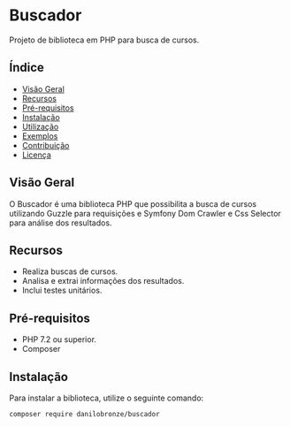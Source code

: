 # Buscador

Projeto de biblioteca em PHP para busca de cursos.

## Índice

- [Visão Geral](#visão-geral)
- [Recursos](#recursos)
- [Pré-requisitos](#pré-requisitos)
- [Instalação](#instalação)
- [Utilização](#utilização)
- [Exemplos](#exemplos)
- [Contribuição](#contribuição)
- [Licença](#licença)

## Visão Geral

O Buscador é uma biblioteca PHP que possibilita a busca de cursos utilizando Guzzle para requisições e Symfony Dom Crawler e Css Selector para análise dos resultados.

## Recursos

- Realiza buscas de cursos.
- Analisa e extrai informações dos resultados.
- Inclui testes unitários.

## Pré-requisitos

- PHP 7.2 ou superior.
- Composer

## Instalação

Para instalar a biblioteca, utilize o seguinte comando:

```bash
composer require danilobronze/buscador

